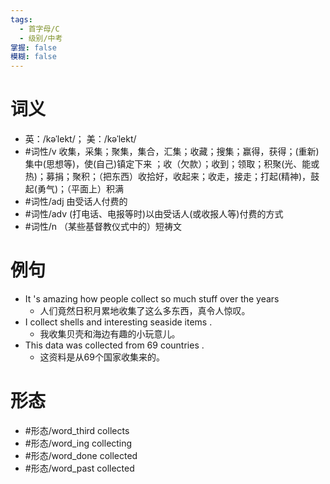 ```yaml
---
tags:
  - 首字母/C
  - 级别/中考
掌握: false
模糊: false
---
```

# 词义
- 英：/kəˈlekt/； 美：/kəˈlekt/
- #词性/v  收集，采集；聚集，集合，汇集；收藏；搜集；赢得，获得；(重新)集中(思想等)，使(自己)镇定下来 ；收（欠款）；收到；领取；积聚(光、能或热)；募捐；聚积；（把东西）收拾好，收起来；收走，接走；打起(精神)，鼓起(勇气)；（平面上）积满
- #词性/adj  由受话人付费的
- #词性/adv  (打电话、电报等时)以由受话人(或收报人等)付费的方式
- #词性/n  （某些基督教仪式中的）短祷文
# 例句
- It 's amazing how people collect so much stuff over the years
	- 人们竟然日积月累地收集了这么多东西，真令人惊叹。
- I collect shells and interesting seaside items .
	- 我收集贝壳和海边有趣的小玩意儿。
- This data was collected from 69 countries .
	- 这资料是从69个国家收集来的。
# 形态
- #形态/word_third collects
- #形态/word_ing collecting
- #形态/word_done collected
- #形态/word_past collected
